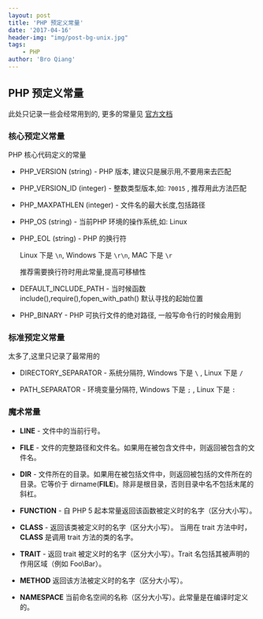 ```yaml
---
layout: post
title: 'PHP 预定义常量'
date: '2017-04-16'
header-img: "img/post-bg-unix.jpg"
tags:
    - PHP
author: 'Bro Qiang'
---
```


## PHP 预定义常量

此处只记录一些会经常用到的, 更多的常量见 [官方文档](http://php.net/manual/en/reserved.constants.php)

### 核心预定义常量

PHP 核心代码定义的常量

- PHP_VERSION (string) - PHP 版本, 建议只是展示用,不要用来去匹配

- PHP_VERSION_ID (integer) - 整数类型版本,如: `70015` , 推荐用此方法匹配

- PHP_MAXPATHLEN (integer) - 文件名的最大长度,包括路径

- PHP_OS (string) - 当前PHP 环境的操作系统,如: Linux

- PHP_EOL (string) - PHP 的换行符

    Linux 下是 `\n`, Windows 下是 `\r\n`, MAC 下是 `\r`

    推荐需要换行符时用此常量,提高可移植性

- DEFAULT_INCLUDE_PATH - 当时候函数include(),require(),fopen_with_path() 默认寻找的起始位置

- PHP_BINARY - PHP 可执行文件的绝对路径, 一般写命令行的时候会用到

### 标准预定义常量

太多了,这里只记录了最常用的

- DIRECTORY_SEPARATOR - 系统分隔符, Windows 下是 `\` , Linux 下是 `/`

- PATH_SEPARATOR - 环境变量分隔符, Windows 下是 `;` , Linux 下是 `:`

### 魔术常量

- __LINE__ - 文件中的当前行号。

- __FILE__ - 文件的完整路径和文件名。如果用在被包含文件中，则返回被包含的文件名。

- __DIR__ - 文件所在的目录。如果用在被包括文件中，则返回被包括的文件所在的目录。它等价于 dirname(__FILE__)。除非是根目录，否则目录中名不包括末尾的斜杠。

- __FUNCTION__ - 自 PHP 5 起本常量返回该函数被定义时的名字（区分大小写）。

- __CLASS__ - 返回该类被定义时的名字（区分大小写）。 当用在 trait 方法中时，__CLASS__ 是调用 trait 方法的类的名字。

- __TRAIT__ - 返回 trait 被定义时的名字（区分大小写）。Trait 名包括其被声明的作用区域（例如 Foo\Bar）。

- __METHOD__  返回该方法被定义时的名字（区分大小写）。

- __NAMESPACE__   当前命名空间的名称（区分大小写）。此常量是在编译时定义的。

